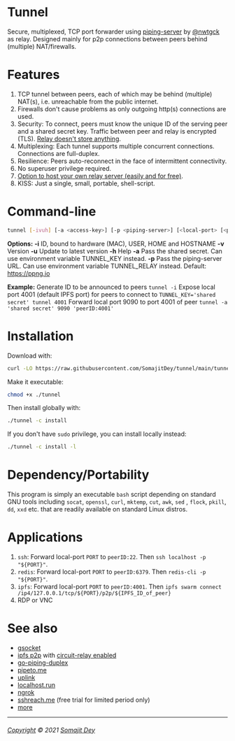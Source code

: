 # Tunnel

Secure, multiplexed, TCP port forwarder using [piping-server](https://github.com/nwtgck/piping-server) by [@nwtgck](https://github.com/nwtgck) as relay. Designed mainly for p2p connections between peers behind (multiple) NAT/firewalls.

# Features

1. TCP tunnel between peers, each of which may be behind (multiple) NAT(s), i.e. unreachable from the public internet.
2. Firewalls don't cause problems as only outgoing http(s) connections are used.
3. Security: To connect, peers must know the unique ID of the serving peer and a shared secret key. Traffic between peer and relay is encrypted (TLS). [Relay doesn't store anything](https://github.com/nwtgck/piping-server#ideas).
4. Multiplexing: Each tunnel supports multiple concurrent connections. Connections are full-duplex.
5. Resilience: Peers auto-reconnect in the face of intermittent connectivity.
6. No superuser privilege required.
7. [Option to host your own relay server (easily and for free)](https://github.com/nwtgck/piping-server#self-host-on-free-services).
8. KISS: Just a single, small, portable, shell-script.

# Command-line

```bash
tunnel [-ivuh] [-a <access-key>] [-p <piping-server>] [<local-port> [<peer-ID:peer-port>]]
```

**Options:**
    **-i**  ID, bound to hardware (MAC), USER, HOME and HOSTNAME
    **-v**  Version
    **-u**  Update to latest version
    **-h**  Help
    **-a**  Pass the shared secret. Can use environment variable TUNNEL_KEY instead.
    **-p**  Pass the piping-server URL. Can use environment variable TUNNEL_RELAY instead. Default: https://ppng.io

**Example:**
    Generate ID to be announced to peers
      `tunnel -i`
    Expose local port 4001 (default IPFS port) for peers to connect to
      `TUNNEL_KEY='shared secret' tunnel 4001`
    Forward local port 9090 to port 4001 of peer
      `tunnel -a 'shared secret' 9090 'peerID:4001'`

# Installation

Download with:

```bash
curl -LO https://raw.githubusercontent.com/SomajitDey/tunnel/main/tunnel
```

Make it executable:

```bash
chmod +x ./tunnel
```

Then install globally with:

```bash
./tunnel -c install
```

If you don't have `sudo` privilege, you can install locally instead:

```bash
./tunnel -c install -l
```

# Dependency/Portability

This program is simply an executable `bash` script depending on standard GNU tools including `socat`, `openssl`, `curl`, `mktemp`, `cut`, `awk`,  `sed` , `flock`, `pkill`, `dd`, `xxd` etc. that are readily available on standard Linux distros.

# Applications

1. `ssh`: Forward local-port `PORT` to `peerID:22`. Then `ssh localhost -p "${PORT}"`.
2. `redis`: Forward local-port `PORT` to `peerID:6379`. Then `redis-cli -p "${PORT}"`.
3. `ipfs`: Forward local-port `PORT` to `peerID:4001`. Then `ipfs swarm connect /ip4/127.0.0.1/tcp/${PORT}/p2p/${IPFS_ID_of_peer}` 
4. RDP or VNC

# See also

- [gsocket](https://github.com/hackerschoice/gsocket)
- [ipfs p2p](https://github.com/ipfs/go-ipfs/blob/master/docs/experimental-features.md#ipfs-p2p) with [circuit-relay enabled](https://gist.github.com/SomajitDey/7c17998825bb105466ef2f9cefdc6d43)
- [go-piping-duplex](https://github.com/nwtgck/go-piping-duplex)
- [pipeto.me](https://pipeto.me)
- [uplink](https://getuplink.de)
- [localhost.run](https://localhost.run/)
- [ngrok](https://ngrok.io)
- [sshreach.me](https://sshreach.me) (free trial for limited period only)
- [more](https://gist.github.com/SomajitDey/efd8f449a349bcd918c120f37e67ac00)

------

###### [Copyright](https://github.com/SomajitDey/tunnel/blob/main/LICENSE) &copy; 2021 [Somajit Dey](https://github.com/SomajitDey)



